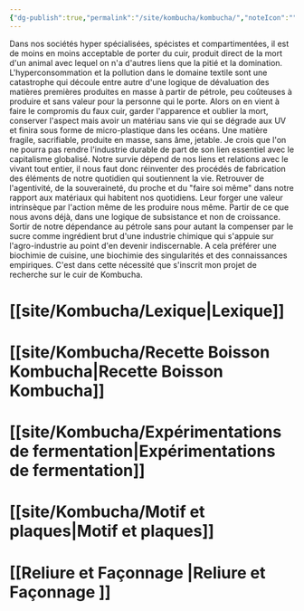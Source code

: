```yaml
---
{"dg-publish":true,"permalink":"/site/kombucha/kombucha/","noteIcon":""}
---
```




Dans nos sociétés hyper spécialisées, spécistes et compartimentées, il est de moins en moins acceptable de porter du cuir, produit direct de la mort d'un animal avec lequel on n'a d'autres liens que la pitié et la domination. 
L'hyperconsommation et la pollution dans le domaine textile sont une catastrophe qui découle entre autre d'une logique de dévaluation des matières premières produites en masse à partir de pétrole, peu coûteuses à produire et sans valeur pour la personne qui le porte. Alors on en vient à faire le compromis du faux cuir, garder l'apparence et oublier la mort, conserver l'aspect mais avoir un matériau sans vie qui se dégrade aux UV et finira sous forme de micro-plastique dans les océans. Une matière fragile, sacrifiable, produite en masse, sans âme, jetable. 
Je crois que l'on ne pourra pas rendre l'industrie durable de part de son lien essentiel avec le capitalisme globalisé. Notre survie dépend de nos liens et relations avec le vivant tout entier, il nous faut donc réinventer des procédés de fabrication des éléments de notre quotidien qui soutiennent la vie. Retrouver de l'agentivité, de la souveraineté, du proche et du "faire soi même" dans notre rapport aux matériaux qui habitent nos quotidiens. Leur forger une valeur intrinsèque par l'action même de les produire nous même. Partir de ce que nous avons déjà, dans une logique de subsistance et non de croissance. Sortir de notre dépendance au pétrole sans pour autant la compenser par le sucre comme ingrédient brut d'une industrie chimique qui s'appuie sur l'agro-industrie au point d'en devenir indiscernable. 
A cela préférer une biochimie de cuisine, une biochimie des singularités et des connaissances empiriques. C'est dans cette nécessité que s'inscrit mon projet de recherche sur le cuir de Kombucha.

# [[site/Kombucha/Lexique\|Lexique]]

# [[site/Kombucha/Recette Boisson Kombucha\|Recette Boisson Kombucha]]

# [[site/Kombucha/Expérimentations de fermentation\|Expérimentations de fermentation]]

# [[site/Kombucha/Motif et plaques\|Motif et plaques]]

# [[Reliure et Façonnage \|Reliure et Façonnage ]]


